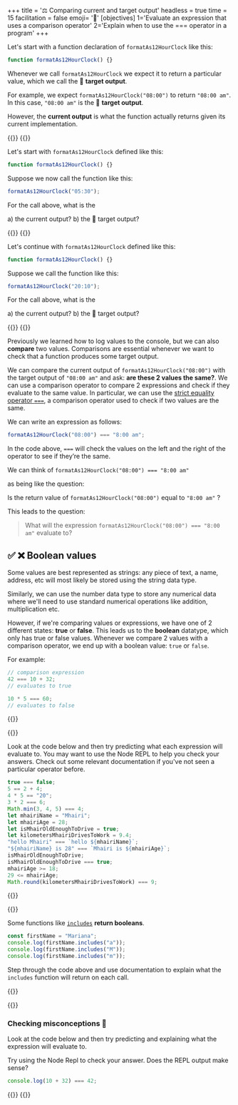 +++
title = '⚖️ Comparing current and target output'
headless = true
time = 15
facilitation = false
emoji= '🧩'
[objectives]
    1='Evaluate an expression that uses a comparison operator'
    2='Explain when to use the === operator in a program'
+++

Let's start with a function declaration of `formatAs12HourClock` like this:

```js {linenos=table,linenostart=1}
function formatAs12HourClock() {}
```

Whenever we call `formatAs12HourClock` we expect it to return a particular value, which we call the 🎯 **target output**.

For example, we expect `formatAs12HourClock("08:00")` to return `"08:00 am"`.
In this case, `"08:00 am"` is the 🎯 **target output**.

However, the **current output** is what the function actually returns given its current implementation.

{{<tabs name="current vs target output">}}
{{<tab name="Exercise 1">}}

Let's start with `formatAs12HourClock` defined like this:

```js {linenos=table,linenostart=1}
function formatAs12HourClock() {}
```

Suppose we now call the function like this:

```js
formatAs12HourClock("05:30");
```

For the call above, what is the

a) the current output?
b) the 🎯 target output?

{{</tab>}}
{{<tab name="Exercise 2">}}

Let's continue with `formatAs12HourClock` defined like this:

```js {linenos=table,linenostart=1}
function formatAs12HourClock() {}
```

Suppose we call the function like this:

```js
formatAs12HourClock("20:10");
```

For the call above, what is the

a) the current output?
b) the 🎯 target output?

{{</tab>}}
{{</tabs>}}

Previously we learned how to log values to the console, but we can also **compare** two values.
Comparisons are essential whenever we want to check that a function produces some target output.

We can compare the current output of `formatAs12HourClock("08:00")` with the target output of `"08:00 am"` and ask: **are these 2 values the same?**.
We can use a comparison operator to compare 2 expressions and check if they evaluate to the same value. In particular, we can use the [strict equality operator `===`](https://developer.mozilla.org/en-US/docs/Web/JavaScript/Reference/Operators/Strict_equality), a comparison operator used to check if two values are the same.

We can write an expression as follows:

```js
formatAs12HourClock("08:00") === "8:00 am";
```

In the code above, `===` will check the values on the left and the right of the operator to see if they’re the same.

We can think of `formatAs12HourClock("08:00") === "8:00 am"`

as being like the question:

Is the return value of `formatAs12HourClock("08:00")` equal to `"8:00 am"` ?

This leads to the question:

> What will the expression `formatAs12HourClock("08:00") === "8:00 am"` evaluate to?

## ✅ ❌ Boolean values

Some values are best represented as strings: any piece of text, a name, address, etc will most likely be stored using the string data type.

Similarly, we can use the number data type to store any numerical data where we'll need to use standard numerical operations like addition, multiplication etc.

However, if we're comparing values or expressions, we have one of 2 different states: **true** or **false**.
This leads us to the **boolean** datatype, which only has true or false values.
Whenever we compare 2 values with a comparison operator, we end up with a boolean value: `true` or `false`.

For example:

```js
// comparison expression
42 === 10 + 32;
// evaluates to true

10 * 5 === 60;
// evaluates to false
```

{{<tabs name="booleans">}}

{{<tab name="Exercise 1">}}

Look at the code below and then try predicting what each expression will evaluate to. You may want to use the Node REPL to help you check your answers. Check out some relevant documentation if you've not seen a particular operator before.

```js {linenos=table,linenostart=1}
true === false;
5 == 2 + 4;
4 * 5 == "20";
3 * 2 === 6;
Math.min(3, 4, 5) === 4;
let mhairiName = "Mhairi";
let mhairiAge = 28;
let isMhairOldEnoughToDrive = true;
let kilometersMhairiDrivesToWork = 9.4;
"hello Mhairi" === `hello ${mhairiName}`;
"${mhairiName} is 28" === `Mhairi is ${mhairiAge}`;
isMhairOldEnoughToDrive;
isMhairOldEnoughToDrive === true;
mhairiAge >= 18;
29 <= mhairiAge;
Math.round(kilometersMhairiDrivesToWork) === 9;
```

{{</tab>}}

{{<tab name="Exercise 2">}}

Some functions like [`includes`](https://developer.mozilla.org/en-US/docs/Web/JavaScript/Reference/Global_Objects/String/includes) **return booleans**.

```js
const firstName = "Mariana";
console.log(firstName.includes("a"));
console.log(firstName.includes("M"));
console.log(firstName.includes("m"));
```

Step through the code above and use documentation to explain what the `includes` function will return on each call.

{{</tab>}}

{{<tab name="Exercise 3">}}

### Checking misconceptions 🤔

Look at the code below and then try predicting and explaining what the expression will evaluate to.

Try using the Node Repl to check your answer. Does the REPL output make sense?

```js {linenos=table,linenostart=1}
console.log(10 + 32) === 42;
```

{{</tab>}}
{{</tabs>}}

